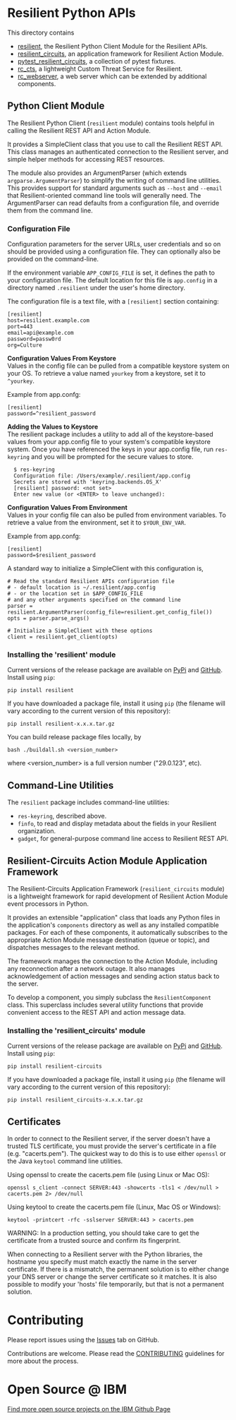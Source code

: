 # Resilient Python APIs

This directory contains

 * [resilient](resilient), the Resilient Python Client Module for the Resilient APIs.
 * [resilient_circuits](resilient-circuits), an application framework for Resilient Action Module.
 * [pytest_resilient_circuits](pytest-resilient-circuits), a collection of pytest fixtures. 
 * [rc_cts](rc-cts), a lightweight Custom Threat Service for Resilient.
 * [rc_webserver](rc-webserver), a web server which can be extended by additional components.


## Python Client Module

The Resilient Python Client (`resilient` module) contains tools helpful in calling
the Resilient REST API and Action Module.

It provides a SimpleClient class that you use to call the Resilient REST API.
This class manages an authenticated connection to the Resilient server, and
simple helper methods for accessing REST resources.

The module also provides an ArgumentParser (which extends `argparse.ArgumentParser`)
to simplify the writing of command line utilities.  This provides support for
standard arguments such as `--host` and `--email` that Resilient-oriented
command line tools will generally need.  The ArgumentParser can read defaults
from a configuration file, and override them from the command line.


### Configuration File

Configuration parameters for the server URLs, user credentials and so on
should be provided using a configuration file.  They can optionally also
be provided on the command-line.

If the environment variable `APP_CONFIG_FILE` is set, it defines the path
to your configuration file.  The default location for this file is
`app.config` in a directory named `.resilient` under the user's home directory.

The configuration file is a text file, with a `[resilient]` section containing:

```
[resilient]
host=resilient.example.com
port=443
email=api@example.com
password=passw0rd
org=Culture
```

__Configuration Values From Keystore__  
Values in the config file can be pulled from a compatible keystore system
on your OS.  To retrieve a value named `yourkey` from a keystore, set it to `^yourkey`.  
   
Example from app.confg:  
```
[resilient]
password=^resilient_password
```

__Adding the Values to Keystore__  
The resilient package includes a utility to add all of the keystore-based values from 
your app.config file to your system's compatible  keystore system.  Once you have 
referenced the keys in your app.config file, run `res-keyring` and you will be 
prompted for the secure values to store.  
  
```
  $ res-keyring 
  Configuration file: /Users/example/.resilient/app.config
  Secrets are stored with 'keyring.backends.OS_X'
  [resilient] password: <not set>
  Enter new value (or <ENTER> to leave unchanged): 
```
  
__Configuration Values From Environment__  
Values in your config file can also be pulled from environment variables.
To retrieve a value from the environment, set it to `$YOUR_ENV_VAR`.  

Example from app.confg:  
```
[resilient]
password=$resilient_password
```

A standard way to initialize a SimpleClient with this configuration is,

```
# Read the standard Resilient APIs configuration file
# - default location is ~/.resilient/app.config
# - or the location set in $APP_CONFIG_FILE
# and any other arguments specified on the command line
parser = resilient.ArgumentParser(config_file=resilient.get_config_file())
opts = parser.parse_args()

# Initialize a SimpleClient with these options
client = resilient.get_client(opts)
```

### Installing the 'resilient' module

Current versions of the release package are available on
[PyPi](https://pypi.python.org/pypi/resilient) and 
[GitHub](https://github.com/IBMResilient/resilient-python-api/releases).
Install using `pip`:

    pip install resilient


If you have downloaded a package file, install it using `pip`
(the filename will vary according to the current version of this repository):

    pip install resilient-x.x.x.tar.gz

You can build release package files locally, by

    bash ./buildall.sh <version_number>

where <version_number> is a full version number ("29.0.123", etc).


## Command-Line Utilities

The `resilient` package includes command-line utilities:

* `res-keyring`, described above.
* `finfo`, to read and display metadata about the fields in your Resilient organization.
* `gadget`, for general-purpose command line access to Resilient REST API.


## Resilient-Circuits Action Module Application Framework

The Resilient-Circuits Application Framework (`resilient_circuits` module)
is a lightweight framework for rapid development of Resilient Action Module
event processors in Python.

It provides an extensible "application" class that loads any Python files
in the application's `components` directory as well as any installed 
compatible packages. For each of these components, it automatically subscribes 
to the appropriate Action Module message destination (queue or topic), and 
dispatches messages to the relevant method.

The framework manages the connection to the Action Module, including any
reconnection after a network outage.  It also manages acknowledgement of
action messages and sending action status back to the server.

To develop a component, you simply subclass the `ResilientComponent` class.
This superclass includes several utility functions that provide convenient
access to the REST API and action message data.

### Installing the 'resilient_circuits' module

Current versions of the release package are available on
[PyPi](https://pypi.python.org/pypi/resilient-circuits) and 
[GitHub](https://github.com/IBMResilient/resilient-python-api/releases).
Install using `pip`:

    pip install resilient-circuits

If you have downloaded a package file, install it using `pip`
(the filename will vary according to the current version of this repository):

    pip install resilient_circuits-x.x.x.tar.gz


## Certificates

In order to connect to the Resilient server, if the server
doesn't have a trusted TLS certificate, you must provide the server's
certificate in a file (e.g. "cacerts.pem").  The quickest way to do this
is to use either `openssl` or the Java `keytool` command line utilities.

Using openssl to create the cacerts.pem file (using Linux or Mac OS):
```
openssl s_client -connect SERVER:443 -showcerts -tls1 < /dev/null > cacerts.pem 2> /dev/null
```

Using keytool to create the cacerts.pem file (Linux, Mac OS or Windows):
```
keytool -printcert -rfc -sslserver SERVER:443 > cacerts.pem
```

WARNING:  In a production setting, you should take care to get the certificate
from a trusted source and confirm its fingerprint.

When connecting to a Resilient server with the Python libraries,
the hostname you specify must match exactly the name in the server
certificate.  If there is a mismatch, the permanent solution is to either
change your DNS server or change the server certificate so it matches. It is
also possible to modify your 'hosts' file temporarily, but that is not a permanent
solution.



# Contributing

Please report issues using the [Issues](https://github.com/ibmresilient/resilient-python-api/issues) tab on GitHub.

Contributions are welcome.  Please read the [CONTRIBUTING](CONTRIBUTING.md) guidelines for more about the process.


# Open Source @ IBM

[Find more open source projects on the IBM Github Page](http://ibm.github.io/)

